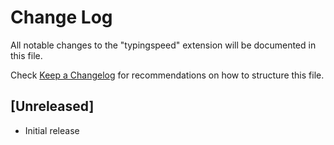 # Change Log

All notable changes to the "typingspeed" extension will be documented in this file.

Check [Keep a Changelog](http://keepachangelog.com/) for recommendations on how to structure this file.

## [Unreleased]

- Initial release